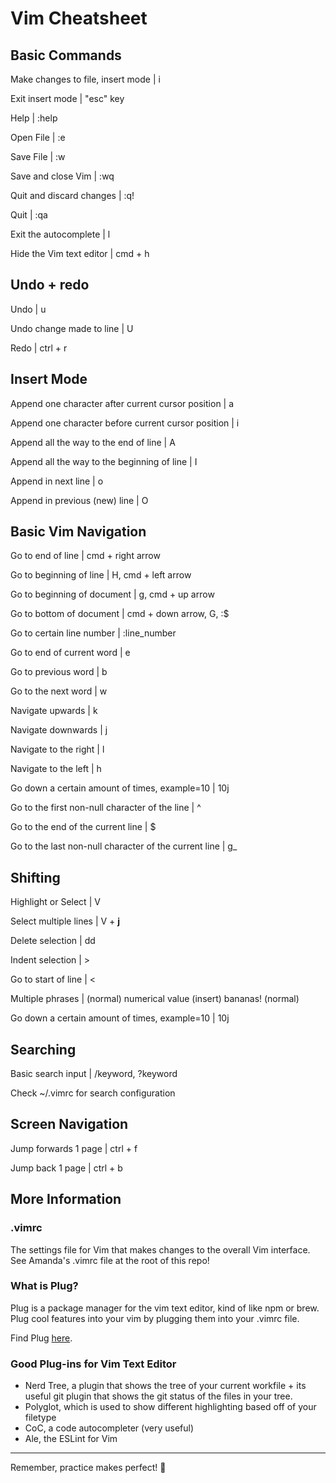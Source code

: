 # Vim Cheatsheet

## Basic Commands

Make changes to file, insert mode | i

Exit insert mode | "esc" key

Help | :help

Open File | :e

Save File | :w

Save and close Vim | :wq

Quit and discard changes | :q!

Quit | :qa

Exit the autocomplete | l

Hide the Vim text editor | cmd + h

## Undo + redo

Undo | u

Undo change made to line | U

Redo | ctrl + r

## Insert Mode

Append one character after current cursor position | a

Append one character before current cursor position | i

Append all the way to the end of line | A

Append all the way to the beginning of line | I

Append in next line | o

Append in previous (new) line | O

## Basic Vim Navigation

Go to end of line | cmd + right arrow

Go to beginning of line | H, cmd + left arrow

Go to beginning of document | g, cmd + up arrow

Go to bottom of document | cmd + down arrow, G, :$

Go to certain line number | :line_number

Go to end of current word | e

Go to previous word | b

Go to the next word | w

Navigate upwards | k

Navigate downwards | j

Navigate to the right | l

Navigate to the left | h

Go down a certain amount of times, example=10 | 10j

Go to the first non-null character of the line | ^

Go to the end of the current line | $

Go to the last non-null character of the current line | g_

## Shifting

Highlight or Select | V

Select multiple lines | V + **j**

Delete selection | dd

Indent selection | >

Go to start of line | <

Multiple phrases | (normal) numerical value (insert) bananas! (normal)

Go down a certain amount of times, example=10 | 10j

## Searching 

Basic search input | /keyword, ?keyword

Check ~/.vimrc for search configuration

## Screen Navigation

Jump forwards 1 page | ctrl + f

Jump back 1 page | ctrl + b

## More Information

### .vimrc

The settings file for Vim that makes changes to the overall Vim interface. See Amanda's .vimrc file at the root of this repo!

### What is Plug?

Plug is a package manager for the vim text editor, kind of like npm or brew. Plug cool features into your vim by plugging them into your .vimrc file.

Find Plug [here](https://github.com/junegunn/vim-plug).

### Good Plug-ins for Vim Text Editor

- Nerd Tree, a plugin that shows the tree of your current workfile + its useful git plugin that shows the git status of the files in your tree.
- Polyglot, which is used to show different highlighting based off of your filetype
- CoC, a code autocompleter (very useful)
- Ale, the ESLint for Vim


___

Remember, practice makes perfect! :cowboy_hat_face:
